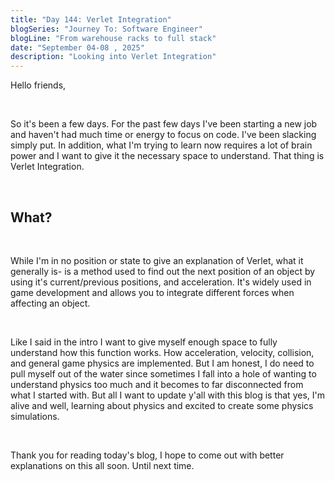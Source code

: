 ```yaml
---
title: "Day 144: Verlet Integration"
blogSeries: "Journey To: Software Engineer"
blogLine: "From warehouse racks to full stack"
date: "September 04-08 , 2025"
description: "Looking into Verlet Integration"
---
```


Hello friends,

<br>

So it's been a few days. For the past few days I've been starting a new job and haven't had much time or energy to focus on code. I've been slacking simply put. In addition, what I'm trying to learn now requires a lot of brain power and I want to give it the necessary space to understand. That thing is Verlet Integration.

<br>

## What?

<br>

While I'm in no position or state to give an explanation of Verlet, what it generally is- is a method used to find out the next position of an object by using it's current/previous positions, and acceleration. It's widely used in game development and allows you to integrate different forces when affecting an object.

<br>

Like I said in the intro I want to give myself enough space to fully understand how this function works. How acceleration, velocity, collision, and general game physics are implemented. But I am honest, I do need to pull myself out of the water since sometimes I fall into a hole of wanting to understand physics too much and it becomes to far disconnected from what I started with. But all I want to update y'all with this blog is that yes, I'm alive and well, learning about physics and excited to create some physics simulations.

<br>

Thank you for reading today's blog, I hope to come out with better explanations on this all soon. Until next time.